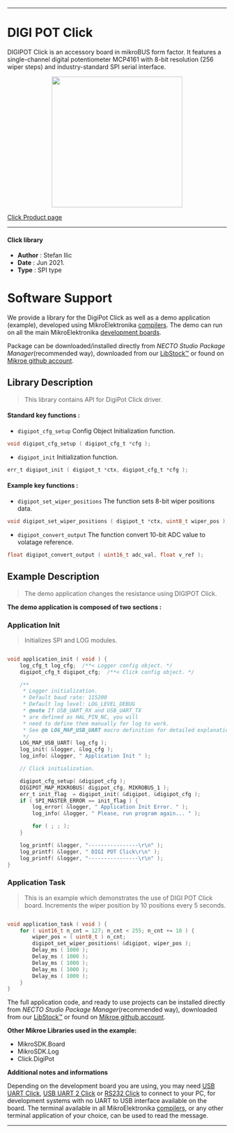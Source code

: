 
---
# DIGI POT Click

DIGIPOT Click is an accessory board in mikroBUS form factor. It features a single-channel digital potentiometer MCP4161 with 8-bit resolution (256 wiper steps) and industry-standard SPI serial interface.

<p align="center">
  <img src="https://download.mikroe.com/images/click_for_ide/digipot_click.png" height=300px>
</p>

[Click Product page](https://www.mikroe.com/digipot-click)

---


#### Click library

- **Author**        : Stefan Ilic
- **Date**          : Jun 2021.
- **Type**          : SPI type


# Software Support

We provide a library for the DigiPot Click
as well as a demo application (example), developed using MikroElektronika
[compilers](https://www.mikroe.com/necto-studio).
The demo can run on all the main MikroElektronika [development boards](https://www.mikroe.com/development-boards).

Package can be downloaded/installed directly from *NECTO Studio Package Manager*(recommended way), downloaded from our [LibStock&trade;](https://libstock.mikroe.com) or found on [Mikroe github account](https://github.com/MikroElektronika/mikrosdk_click_v2/tree/master/clicks).

## Library Description

> This library contains API for DigiPot Click driver.

#### Standard key functions :

- `digipot_cfg_setup` Config Object Initialization function.
```c
void digipot_cfg_setup ( digipot_cfg_t *cfg );
```

- `digipot_init` Initialization function.
```c
err_t digipot_init ( digipot_t *ctx, digipot_cfg_t *cfg );
```

#### Example key functions :

- `digipot_set_wiper_positions` The function sets 8-bit wiper positions data.
```c
void digipot_set_wiper_positions ( digipot_t *ctx, uint8_t wiper_pos );
```

- `digipot_convert_output` The function convert 10-bit ADC value to volatage reference.
```c
float digipot_convert_output ( uint16_t adc_val, float v_ref );
```

## Example Description

> The demo application changes the resistance using DIGIPOT Click.

**The demo application is composed of two sections :**

### Application Init

> Initializes SPI and LOG modules.

```c

void application_init ( void ) {
    log_cfg_t log_cfg;  /**< Logger config object. */
    digipot_cfg_t digipot_cfg;  /**< Click config object. */

    /** 
     * Logger initialization.
     * Default baud rate: 115200
     * Default log level: LOG_LEVEL_DEBUG
     * @note If USB_UART_RX and USB_UART_TX 
     * are defined as HAL_PIN_NC, you will 
     * need to define them manually for log to work. 
     * See @b LOG_MAP_USB_UART macro definition for detailed explanation.
     */
    LOG_MAP_USB_UART( log_cfg );
    log_init( &logger, &log_cfg );
    log_info( &logger, " Application Init " );

    // Click initialization.

    digipot_cfg_setup( &digipot_cfg );
    DIGIPOT_MAP_MIKROBUS( digipot_cfg, MIKROBUS_1 );
    err_t init_flag  = digipot_init( &digipot, &digipot_cfg );
    if ( SPI_MASTER_ERROR == init_flag ) {
        log_error( &logger, " Application Init Error. " );
        log_info( &logger, " Please, run program again... " );

        for ( ; ; );
    }

    log_printf( &logger, "----------------\r\n" );
    log_printf( &logger, " DIGI POT Click\r\n" );
    log_printf( &logger, "----------------\r\n" );
}

```

### Application Task

> This is an example which demonstrates the use of DIGI POT Click board. Increments the wiper position by 10 positions every 5 seconds.

```c

void application_task ( void ) {
    for ( uint16_t n_cnt = 127; n_cnt < 255; n_cnt += 10 ) {
        wiper_pos = ( uint8_t ) n_cnt;
        digipot_set_wiper_positions( &digipot, wiper_pos );
        Delay_ms ( 1000 );
        Delay_ms ( 1000 );
        Delay_ms ( 1000 );
        Delay_ms ( 1000 );
        Delay_ms ( 1000 );
    }
}

```


The full application code, and ready to use projects can be installed directly from *NECTO Studio Package Manager*(recommended way), downloaded from our [LibStock&trade;](https://libstock.mikroe.com) or found on [Mikroe github account](https://github.com/MikroElektronika/mikrosdk_click_v2/tree/master/clicks).

**Other Mikroe Libraries used in the example:**

- MikroSDK.Board
- MikroSDK.Log
- Click.DigiPot

**Additional notes and informations**

Depending on the development board you are using, you may need
[USB UART Click](http://shop.mikroe.com/usb-uart-click),
[USB UART 2 Click](http://shop.mikroe.com/usb-uart-2-click) or
[RS232 Click](http://shop.mikroe.com/rs232-click) to connect to your PC, for
development systems with no UART to USB interface available on the board. The
terminal available in all MikroElektronika
[compilers](http://shop.mikroe.com/compilers), or any other terminal application
of your choice, can be used to read the message.

---
